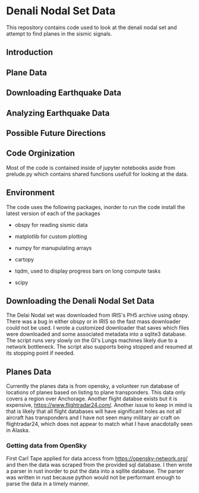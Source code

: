# Denali Nodal Set Data
This repository contains code used to look at the denali nodal set and attempt to find planes in the sismic signals.

## Introduction

## Plane Data

## Downloading Earthquake Data

## Analyzing Earthquake Data

## Possible Future Directions

## Code Orginization

Most of the code is contained inside of jupyter notebooks aside from prelude.py which contains shared functions usefull for looking at the data.

## Environment

The code uses the following packages, inorder to run the code install the latest version of each of the packages

- obspy for reading sismic data

- matplotlib for custom plotting

- numpy for manupulating arrays

- cartopy

- tqdm, used to display progress bars on long compute tasks

- scipy

## Downloading the Denali Nodal Set Data

The Delai Nodal set was downloaded from IRIS's PH5 archive using obspy. There was a bug in either obspy or in IRIS so the fast mass downloader could not be used. I wrote a customized downloader that saves which files were downloaded and some associated metadata into a sqlite3 database. The script runs very slowly on the GI's Lungs machines likely due to a network bottleneck. The script also supports being stopped and resumed at its stopping point if needed.


## Planes Data

Currently the planes data is from opensky, a volunteer run database of locations of planes based on listing to plane transponders. This data only covers a region over Anchorage. Another flight databse exists but it is expensive, <https://www.flightradar24.com/>. Another issue to keep in mind is that is likely that all flight databases will have significant holes as not all aircraft has transponders and I have not seen many military air craft on flightradar24, which does not appear to match what I have anacdotally seen in Alaska. 

### Getting data from OpenSky

First Carl Tape applied for data access from <https://opensky-network.org/> and then the data was scraped from the provided sql database. I then wrote a parser in rust inorder to put the data into a sqllite database. The parser was written in rust because python would not be performant enough to parse the data in a timely manner. 
